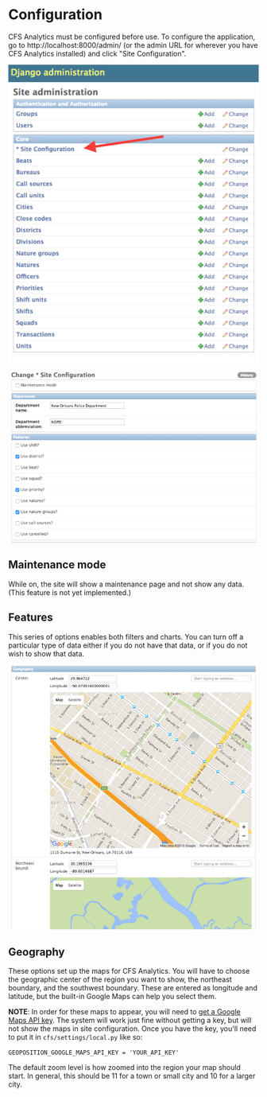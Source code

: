 # Configuration

CFS Analytics must be configured before use. To configure the application,
go to http://localhost:8000/admin/ (or the admin URL for wherever you have
CFS Analytics installed) and click "Site Configuration".

![admin page showing site configuration](config.png)

![First half of site configuration](config1.png)

## Maintenance mode

While on, the site will show a maintenance page and not show any data. (This
feature is not yet implemented.)

## Features

This series of options enables both filters and charts. You can turn off a
particular type of data either if you do not have that data, or if you do
not wish to show that data.

![Geography configuration](config2.png)

## Geography

These options set up the maps for CFS Analytics. You will have to choose the
geographic center of the region you want to show, the northeast boundary, and
the southwest boundary. These are entered as longitude and latitude, but the
built-in Google Maps can help you select them.

**NOTE**: In order for these maps to appear, you will need to [get a Google Maps
API key](https://developers.google.com/maps/documentation/javascript/get-api-key).
The system will work just fine without getting a key, but will not show the maps
in site configuration. Once you have the key, you'll need to put it in
`cfs/settings/local.py` like so:

    GEOPOSITION_GOOGLE_MAPS_API_KEY = 'YOUR_API_KEY'

The default zoom level is how zoomed into the region your map should start. In
general, this should be 11 for a town or small city and 10 for a larger city. 